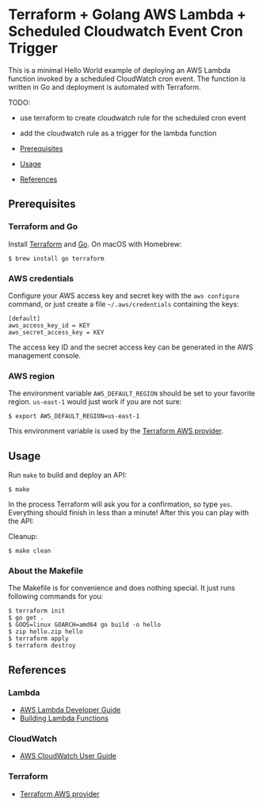 # Terraform + Golang AWS Lambda + Scheduled Cloudwatch Event Cron Trigger

This is a minimal Hello World example of deploying an AWS Lambda function invoked by a scheduled CloudWatch cron event. The function is written in Go and deployment is automated with Terraform.

TODO:
- use terraform to create cloudwatch rule for the scheduled cron event
- add the cloudwatch rule as a trigger for the lambda function

- [Prerequisites](#prerequisites)
- [Usage](#usage)
- [References](#references)

## Prerequisites

### Terraform and Go

Install [Terraform][terraform] and [Go][golang]. On macOS with Homebrew:

```console
$ brew install go terraform
```

[terraform]: https://www.terraform.io/
[golang]: https://www.terraform.io/

### AWS credentials

Configure your AWS access key and secret key with the `aws configure` command, or just create a file `~/.aws/credentials` containing the keys:

```
[default]
aws_access_key_id = KEY
aws_secret_access_key = KEY
```

The access key ID and the secret access key can be generated in the AWS management console.

### AWS region

The environment variable `AWS_DEFAULT_REGION` should be set to your favorite region. `us-east-1` would just work if you are not sure:

```console
$ export AWS_DEFAULT_REGION=us-east-1
```

This environment variable is used by the [Terraform AWS provider][terraform-aws].

[terraform-aws]: https://www.terraform.io/docs/providers/aws/

## Usage

Run `make` to build and deploy an API:

```console
$ make
```

In the process Terraform will ask you for a confirmation, so type `yes`. Everything should finish in less than a minute! After this you can play with the API:

Cleanup:

```console
$ make clean
```

### About the Makefile

The Makefile is for convenience and does nothing special. It just runs following commands for you:

```console
$ terraform init
$ go get .
$ GOOS=linux GOARCH=amd64 go build -o hello
$ zip hello.zip hello
$ terraform apply
$ terraform destroy
```

## References

### Lambda

- [AWS Lambda Developer Guide](https://docs.aws.amazon.com/lambda/latest/dg/welcome.html)
- [Building Lambda Functions](https://docs.aws.amazon.com/lambda/latest/dg/lambda-app.html)

### CloudWatch

- [AWS CloudWatch User Guide](https://docs.aws.amazon.com/AmazonCloudWatch/latest/monitoring/WhatIsCloudWatch.html)

### Terraform

- [Terraform AWS provider](https://www.terraform.io/docs/providers/aws/)
